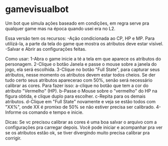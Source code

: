 # gamevisualbot
Um bot que simula ações baseado em condições, em regra serve pra qualquer game mas na época quando usei era no L2.



Essa versão tem os recursos:
-Ação condicionada ao CP, HP e MP. Para utilizá-la, a parte da tela do game que mostra os atributos deve estar visível.
-Salvar e Abrir as configurações feitas.

Como usar:
1-Abra o game inicie a té a tela em que aparece os atributos do personagem.
2-Clique o botão Janela e passe o mouse sobre a janela do jogo, ela será escolhida.
3-Clique no botão "Full State", para capturar seus atributos, nesse momento os atributos devem estar todos cheios. 
  Se der tudo certo seus atributos aparecerao com 50%, senão será necessário calibrar as cores. Para fazer isso:
   a-clique no botão que tem a cor do atributo "Vermelho" (HP).
   b-Passe o Mouse sobre o "vermelho" do HP na figura obtida, e clique duplo para escolher.
   c-Repita para os demais atributos.
   d-Clique em "Full State" novamente e veja se estão todos com "XX%", onde XX é promixo de 50% se não estiver precisa ser calibrado.
4-Informe os comando e tempo e inicie.

Dicas: Se vc precisou calibrar as cores é uma boa salvar o arquivo com a configurações pra carregar depois.
Você pode iniciar e acompanhar pra ver se os atributos estão ok, se tiver divergindo muito precisa calibrar pra corrigir.

